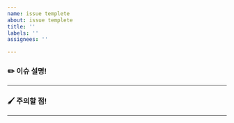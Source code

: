 ```yaml
---
name: issue templete
about: issue templete
title: ''
labels: ''
assignees: ''

---
```


<!-- 이슈이름은 '[컨벤션] 기능이름' 으로 통일해주세요.  -->

### ✏️ 이슈 설명!
---
<!-- 이슈에 대한 기능을 설명해주세요.  "~~기능을 구현했습니다.", "~~를 수정했습니다." -->

### 🖌️ 주의할 점!
---
<!-- 해당 기능(이슈)에서 주의해서 구현할 점 등.. 주의할 점을 써주세요. -->
